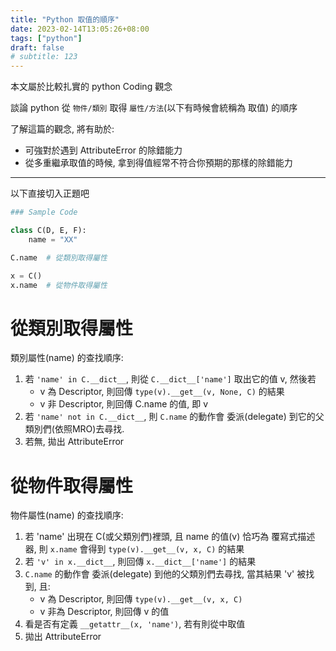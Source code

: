 ```yaml
---
title: "Python 取值的順序"
date: 2023-02-14T13:05:26+08:00
tags: ["python"]
draft: false
# subtitle: 123
---
```


本文屬於比較扎實的 python Coding 觀念

談論 python 從 `物件/類別` 取得 `屬性/方法`(以下有時候會統稱為 取值) 的順序

了解這篇的觀念, 將有助於:

- 可強對於遇到 AttributeError 的除錯能力
- 從多重繼承取值的時候, 拿到得值經常不符合你預期的那樣的除錯能力

<!--more-->

---

以下直接切入正題吧

```py
### Sample Code

class C(D, E, F):
    name = "XX"

C.name  # 從類別取得屬性

x = C()
x.name  # 從物件取得屬性
```


# 從類別取得屬性

類別屬性(name) 的查找順序:

1. 若 `'name' in C.__dict__`, 則從 `C.__dict__['name']` 取出它的值 v, 然後若
    - v 為 Descriptor, 則回傳 `type(v).__get__(v, None, C)` 的結果
    - v 非 Descriptor, 則回傳 C.name 的值, 即 v
2. 若 `'name' not in C.__dict__`, 則 `C.name` 的動作會 委派(delegate) 到它的父類別們(依照MRO)去尋找.
3. 若無, 拋出 AttributeError


# 從物件取得屬性

物件屬性(name) 的查找順序:

1. 若 'name' 出現在 C(或父類別們)裡頭, 且 name 的值(v) 恰巧為 覆寫式描述器, 則 `x.name` 會得到 `type(v).__get__(v, x, C)` 的結果
2. 若 `'v' in x.__dict__`, 則回傳 `x.__dict__['name']` 的結果
3. `C.name` 的動作會 委派(delegate) 到他的父類別們去尋找, 當其結果 'v' 被找到, 且:
    - v 為 Descriptor, 則回傳 `type(v).__get__(v, x, C)`
    - v 非為 Descriptor, 則回傳 v 的值
4. 看是否有定義 `__getattr__(x, 'name')`, 若有則從中取值
5. 拋出 AttributeError

